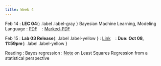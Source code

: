 ```yaml
---
title: Week 4
---
```


Feb 14
: **LEC 04**{: .label .label-gray } Bayesian Machine Learning, Modeling Language
  : [PDF](lectures/04-more-naive-bayes/Lec04.pdf) &nbsp;&nbsp;
  : [Marked-PDF](lectures/04-more-naive-bayes/Lec04-marked.pdf)

Feb 15
: **Lab 03 Release**{: .label .label-yellow } 
  : [Link](https://colab.research.google.com/drive/1pLjkXj1L07LwWOnLv88eDT-0HI_MOhlA?) &nbsp;&nbsp;
  : **Due: Oct 08, 11:59pm**{: .label .label-yellow }

Reading
: Bayes regression
  : [Note](https://cs229.stanford.edu/notes2019fall/cs229-notes1.pdf) on Least Squares Regression from a statistical perspective
